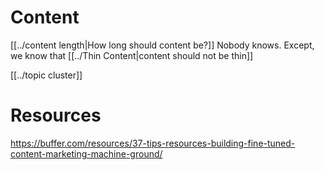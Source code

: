 # Content

[[../content length|How long should content be?]] Nobody knows. Except, we know that [[../Thin Content|content should not be thin]]


[[../topic cluster]]

# Resources
https://buffer.com/resources/37-tips-resources-building-fine-tuned-content-marketing-machine-ground/
